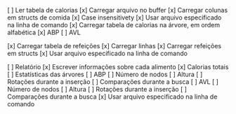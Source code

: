 [ ] Ler tabela de calorias
    [x] Carregar arquivo no buffer
    [x] Carregar colunas em structs de comida
    [x] Case insensitivety
    [x] Usar arquivo especificado na linha de comando
    [x] Carregar tabela de calorias na árvore, em ordem alfabética
        [x] ABP
        [ ] AVL

[x] Carregar tabela de refeições
    [x] Carregar linhas
    [x] Carregar refeições em structs
    [x] Usar arquivo especificado na linha de comando

[ ] Relatório
    [x] Escrever informações sobre cada alimento
    [x] Calorias totais
    [ ] Estatísticas das árvores
        [ ] ABP
            [ ] Número de nodos
            [ ] Altura
            [ ] Rotações durante a inserção
            [ ] Comparações durante a busca
        [ ] AVL
            [ ] Número de nodos
            [ ] Altura
            [ ] Rotações durante a inserção
            [ ] Comparações durante a busca
    [x] Usar arquivo especificado na linha de comando